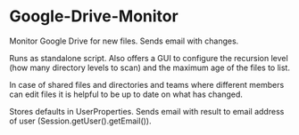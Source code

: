 Google-Drive-Monitor
====================

Monitor Google Drive for new files. Sends email with changes.

Runs as standalone script. Also offers a GUI to configure the recursion level (how many directory levels to scan) 
and the maximum age of the files to list.

In case of shared files and directories and teams where different members can edit files it is helpful to be up
to date on what has changed. 

Stores defaults in UserProperties. Sends email with result to email address of user (Session.getUser().getEmail()).
